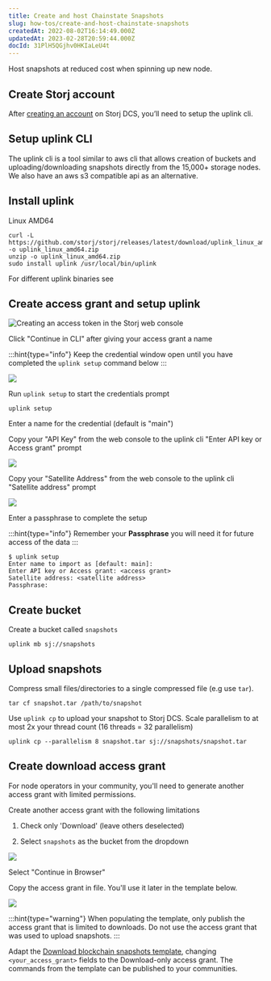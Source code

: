 ```yaml
---
title: Create and host Chainstate Snapshots
slug: how-tos/create-and-host-chainstate-snapshots
createdAt: 2022-08-02T16:14:49.000Z
updatedAt: 2023-02-28T20:59:44.000Z
docId: 31PlH5QGjhv0HKIaLeU4t
---
```


Host snapshots at reduced cost when spinning up new node.

## Create Storj account

After [creating an account](https://www.storj.io/signup) on Storj DCS, you’ll need to setup the uplink cli.

## Setup uplink CLI

The uplink cli is a tool similar to aws cli that allows creation of buckets and uploading/downloading snapshots directly from the 15,000+ storage nodes. We also have an aws s3 compatible api as an alternative.

## Install uplink

Linux AMD64

```shell
curl -L https://github.com/storj/storj/releases/latest/download/uplink_linux_amd64.zip -o uplink_linux_amd64.zip
unzip -o uplink_linux_amd64.zip
sudo install uplink /usr/local/bin/uplink
```

For different uplink binaries see [](docId\:hFL-goCWqrQMJPcTN82NB)

## Create access grant and setup uplink

![Creating an access token in the Storj web console](https://archbee-image-uploads.s3.amazonaws.com/kv3plx2xmXcUGcVl4Lttj/Eht5dlfTFplrWPyJxUHdi_screen-shot-2022-07-01-at-102352-am.png)

Click "Continue in CLI" after giving your access grant a name

:::hint{type="info"}
Keep the credential window open until you have completed the `uplink setup` command below
:::

![](https://archbee-image-uploads.s3.amazonaws.com/kv3plx2xmXcUGcVl4Lttj/faDJYPJEby6kdGKcDksq4_screen-shot-2022-07-01-at-103337-am.png)

Run `uplink setup` to start the credentials prompt&#x20;

```Text
uplink setup
```

Enter a name for the credential (default is "main")

Copy your "API Key" from the web console to the uplink cli "Enter API key or Access grant" prompt

![](https://archbee-image-uploads.s3.amazonaws.com/kv3plx2xmXcUGcVl4Lttj/4mOHJgqzt9R08zuY3CV6n_screen-shot-2022-07-01-at-104439-am.png)

Copy your "Satellite Address" from the web console to the uplink cli "Satellite address" prompt

![](https://archbee-image-uploads.s3.amazonaws.com/kv3plx2xmXcUGcVl4Lttj/JhvR4VSngd467LcZcyCFn_screen-shot-2022-07-01-at-104558-am.png)

Enter a passphrase to complete the setup

:::hint{type="info"}
Remember your **Passphrase** you will need it for future access of the data
:::

```Text
$ uplink setup
Enter name to import as [default: main]:
Enter API key or Access grant: <access grant>
Satellite address: <satellite address>
Passphrase:
```

## Create bucket

Create a bucket called `snapshots`

```Text
uplink mb sj://snapshots
```

## Upload snapshots

Compress small files/directories to a single compressed file (e.g use `tar`).&#x20;

```Text
tar cf snapshot.tar /path/to/snapshot
```

Use `uplink cp` to upload your snapshot to Storj DCS. Scale parallelism to at most 2x your thread count (16 threads = 32 parallelism)

```Text
uplink cp --parallelism 8 snapshot.tar sj://snapshots/snapshot.tar
```

## Create download access grant

For node operators in your community, you'll need to generate another access grant with limited permissions.

Create another access grant with the following limitations

1.  Check only 'Download'  (leave others deselected)

2.  Select `snapshots` as the bucket from the dropdown

![](https://archbee-image-uploads.s3.amazonaws.com/kv3plx2xmXcUGcVl4Lttj/2ie4QkrUL4spycgAYzVUy_screen-shot-2022-07-01-at-25604-pm-1.png)

Select "Continue in Browser"

Copy the access grant in file. You'll use it later in the template below.

![](https://archbee-image-uploads.s3.amazonaws.com/kv3plx2xmXcUGcVl4Lttj/A0R9dXbDt5ZZcl8kusZNe_screen-shot-2022-07-01-at-30619-pm.png)

:::hint{type="warning"}
When populating the template, only publish the access grant that is limited to downloads. Do not use the access grant that was used to upload snapshots.
:::

Adapt the [Download blockchain snapshots template](https://github.com/storj/chainstate-snapshots/blob/main/download-chainstate-template.md), changing `<your_access_grant>` fields to the Download-only access grant. The commands from the template can be published to your communities.
